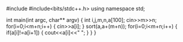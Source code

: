 #include <iostream>
 #include<bits/stdc++.h>
using namespace std;

int main(int argc, char** argv)
{
int i,j,m,n,a[100];
cin>>m>>n;
for(i=0;i<m+n;i++)
{
    cin>>a[i];
}
sort(a,a+(m+n));
for(i=0;i<m+n;i++)
{
    if(a[i]!=a[i+1])
    {
        cout<<a[i]<<" ";
    }
}
}
